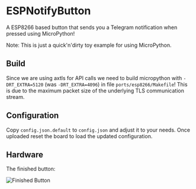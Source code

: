# ESPNotifyButton
A ESP8266 based button that sends you a Telegram notification when pressed using MicroPython!

Note: This is just a quick'n'dirty toy example for using MicroPython.

## Build
Since we are using axtls for API calls we need to build micropython with
`-DRT_EXTRA=5120` (was `-DRT_EXTRA=4096`) in file `ports/esp8266/Makefile`!
This is due to the maximum packet size of the underlying TLS communication stream.

## Configuration
Copy `config.json.default` to `config.json` and adjust it to your needs. Once uploaded reset the board to load the updated configuration.

## Hardware
The finished button:

![Finished Button](https://github.com/ngandrass/ESPNotifyButton/raw/master/example/button.jpg)
